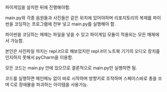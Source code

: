 파이게임을 설치한 뒤에 진행해야함.  
  
main.py와 각종 음원들과 사진들은 같은 위치에 있어야하며 리포지토리의 복제를 파이썬을 코딩하는 프로그램에 전부 넣고 main.py를 실행해야 함.       
   
파이썬을 코딩하는 매체는 파일을 넣을 수 있고 파이게임 모듈이 적용되는 모든 매체에서 가능함.   
   
본인은 사진파일 까지는 repl.it으로 해보았지만 repl.it이 노트북 기기의 오디오 장치를 인지하지 못해서 pyCharm을 이용함.  
  
모든 코드는 main.py 안에 있으므로 결론적으로 main.py만 실행하면 됨.  
  
코드를 실행하면 메인메뉴 없이 바로 시작하며 방향키로 조작하며 스페이스바로 총을 쏘며 C로 장애물을 파괴하는 아이템을 사용가능.
